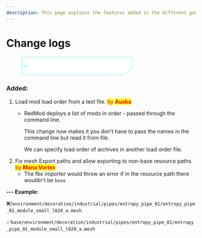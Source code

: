 ```yaml
---
description: This page explains the features added in the different game versions.
---
```


# Change logs

<figure><img src="../../../.gitbook/assets/Web.png" alt="Game version 1.63"><figcaption></figcaption></figure>

### **Added**:

1. Load mod load order from a text file. <mark style="color:red;">by</mark> <mark style="color:red;"></mark><mark style="color:red;">**Auska**</mark>
   *   RedMod deploys a list of mods in order - passed through the command line.

       This change now makes it you don’t have to pass the names in the command line but read it from file.

       We can specify load order of archives in another load order file.
2. Fix mesh Export paths and allow exporting to non-base resource paths. <mark style="color:red;">by</mark> <mark style="color:red;"></mark><mark style="color:red;">**Mana Vortex**</mark>&#x20;
   * The fbx importer would throw an error if in the resource path there wouldn't be `base`

**--- Example:**

&#x20; ❌/`environment/decoration/industrial/pipes/entropy_pipe_01/entropy_pipe_01_module_small_l020_a.mesh`&#x20;



✅`base/environment/decoration/industrial/pipes/entropy_pipe_01/entropy_pipe_01_module_small_l020_a.mesh`
